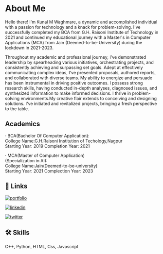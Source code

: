 
# About Me 

Hello there! I'm Kunal M Waghmare, a dynamic and accomplished individual with a passion for technology and a knack for problem-solving. I've successfully completed my BCA from G.H. Raisoni Institute of Technology in 2021 and continued my educational journey with a Master's in Computer Applications (MCA) from Jain (Deemed-to-be-University) during the lockdown in 2021-2023.

Throughout my academic and professional journey, I've demonstrated leadership by spearheading various initiatives, orchestrating projects, and consistently achieving and surpassing set goals. Adept at effectively communicating complex ideas, I've presented proposals, authored reports, and collaborated with diverse teams. My ability to energize and persuade has been instrumental in driving positive outcomes. I possess strong research skills, having conducted in-depth analyses, diagnosed issues, and synthesized information to make informed decisions. I thrive in problem-solving environments.My creative flair extends to conceiving and designing solutions. I've initiated and revitalized projects, bringing a fresh perspective to the table.
## Academics 
· BCA(Bachelor Of Computer Application):
<br>
  College Name:G.H.Raisoni Institution of Techology,Nagpur
<br>
  Starting Year: 2019
  Completion Year: 2021

· MCA(Master of Computer Application)<br>
  (Specialization in AI):
<br>
  College Name:Jain(Deemed-to-be-university)
<br>
  Starting Year: 2021
  Complection Year: 2023
## 🔗 Links
[![portfolio](https://img.shields.io/badge/my_portfolio-000?style=for-the-badge&logo=ko-fi&logoColor=white)](https://kunal-1207.github.io/website/)

[![linkedin](https://img.shields.io/badge/linkedin-0A66C2?style=for-the-badge&logo=linkedin&logoColor=white)](https://www.linkedin.com/in/kunal-waghmare-b48b1b226/)

[![twitter](https://img.shields.io/badge/twitter-1DA1F2?style=for-the-badge&logo=twitter&logoColor=white)](https://twitter.com/kunalwagh1207)


## 🛠 Skills
C++, Python, HTML, Css, Javascript 


